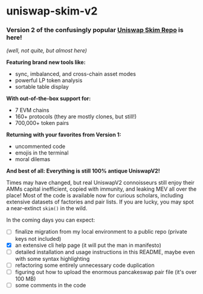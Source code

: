# uniswap-skim-v2

### Version 2 of the confusingly popular [Uniswap Skim Repo](https://github.com/nicholashc/uniswap-skim) is here!

*(well, not quite, but almost here)*

 **Featuring brand new tools like:**

   - sync, imbalanced, and cross-chain asset modes
   - powerful LP token analysis
   - sortable table display

 **With out-of-the-box support for:**

   * 7 EVM chains
   * 160+ protocols (they are mostly clones, but still!)
   * 700,000+ token pairs

**Returning with your favorites from Version 1:**

   * uncommented code
   * emojis in the terminal
   * moral dilemas

**And best of all: Everything is still 100% antique UniswapV2!**

Times may have changed, but real UniswapV2 connoisseurs still enjoy their AMMs capital inefficient, copied with immunity, and leaking MEV all over the place! Most of the code is available now for curious scholars, including extensive datasets of factories and pair lists. If you are lucky, you may spot a near-extinct `skim()` in the wild.

In the coming days you can expect:

   - [ ] finalize migration from my local environment to a public repo (private keys not included)
   - [x] an extensive cli help page (it will put the man in manifesto)
   - [ ] detailed installation and usage instructions in this README, maybe even with some syntax highlighting
   - [ ] refactoring some entirely unnecessary code duplication
   - [ ] figuring out how to upload the enormous pancakeswap pair file (it's over 100 MB)
   - [ ] some comments in the code
